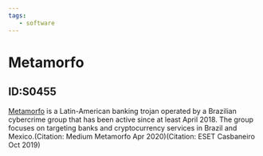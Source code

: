 ```yaml
---
tags:
   - software
---
```

# Metamorfo
## ID:S0455
[Metamorfo](software/S0455) is a Latin-American banking trojan operated by a Brazilian cybercrime group that has been active since at least April 2018. The group focuses on targeting banks and cryptocurrency services in Brazil and Mexico.(Citation: Medium Metamorfo Apr 2020)(Citation: ESET Casbaneiro Oct 2019) 
